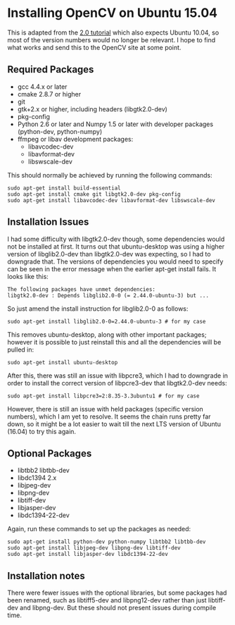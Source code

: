 # Installing OpenCV on Ubuntu 15.04

This is adapted from the [2.0 tutorial][v2tut] which also expects Ubuntu 10.04,
so most of the version numbers would no longer be relevant. I hope to find what
works and send this to the OpenCV site at some point.

## Required Packages
 * gcc 4.4.x or later
 * cmake 2.8.7 or higher
 * git
 * gtk+2.x or higher, including headers (libgtk2.0-dev)
 * pkg-config
 * Python 2.6 or later and Numpy 1.5 or later with developer packages
   (python-dev, python-numpy)
 * ffmpeg or libav development packages:
   * libavcodec-dev
   * libavformat-dev
   * libswscale-dev

This should normally be achieved by running the following commands:

    sudo apt-get install build-essential
    sudo apt-get install cmake git libgtk2.0-dev pkg-config
    sudo apt-get install libavcodec-dev libavformat-dev libswscale-dev

## Installation Issues
I had some difficulty with libgtk2.0-dev though, some dependencies would not be
installed at first. It turns out that ubuntu-desktop was using a higher version
of libglib2.0-dev than libgtk2.0-dev was expecting, so I had to downgrade that.
The versions of dependencies you would need to specify can be seen in the error
message when the earlier apt-get install fails. It looks like this:

    The following packages have unmet dependencies: 
    libgtk2.0-dev : Depends libglib2.0-0 (= 2.44.0-ubuntu-3) but ... 

So just amend the install instruction for libglib2.0-0 as follows:

    sudo apt-get install libglib2.0-0=2.44.0-ubuntu-3 # for my case

This removes ubuntu-desktop, along with other important packages; however it is
possible to just reinstall this and all the dependencies will be pulled in:

    sudo apt-get install ubuntu-desktop

After this, there was still an issue with libpcre3, which I had to downgrade in
order to install the correct version of libpcre3-dev that libgtk2.0-dev needs:

    sudo apt-get install libpcre3=2:8.35-3.3ubuntu1 # for my case

However, there is still an issue with held packages (specific version numbers),
which I am yet to resolve. It seems the chain runs pretty far down, so it might
be a lot easier to wait till the next LTS version of Ubuntu (16.04) to try this
again.

## Optional Packages
 * libtbb2 libtbb-dev
 * libdc1394 2.x 
 * libjpeg-dev
 * libpng-dev 
 * libtiff-dev 
 * libjasper-dev 
 * libdc1394-22-dev 

Again, run these commands to set up the packages as needed:

    sudo apt-get install python-dev python-numpy libtbb2 libtbb-dev
    sudo apt-get install libjpeg-dev libpng-dev libtiff-dev
    sudo apt-get install libjasper-dev libdc1394-22-dev

## Installation notes

There were fewer issues with the optional libraries, but some packages had been
renamed, such as libtiff5-dev and libpng12-dev rather than just libtiff-dev and
libpng-dev. But these should not present issues during compile time.

[v2tut]: http://docs.opencv.org/3.1.0/d7/d9f/tutorial_linux_install.html
